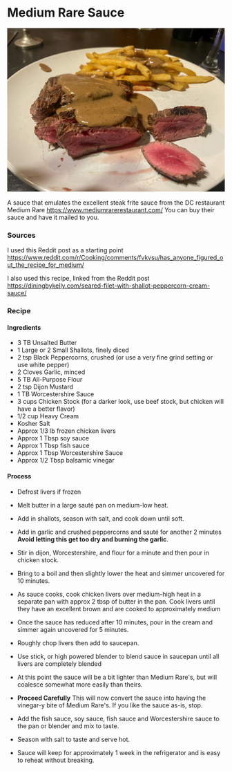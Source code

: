 # Medium Rare Sauce

![](/img/medium_rare_sauce.jpg)  


A sauce that emulates the excellent steak frite sauce from the DC restaurant Medium Rare https://www.mediumrarerestaurant.com/ You can buy their sauce and have it mailed to you. 

### Sources
I used this Reddit post as a starting point https://www.reddit.com/r/Cooking/comments/fvkvsu/has_anyone_figured_out_the_recipe_for_medium/

I also used this recipe, linked from the Reddit post https://diningbykelly.com/seared-filet-with-shallot-peppercorn-cream-sauce/

### Recipe

#### Ingredients
- 3 TB Unsalted Butter
- 1 Large or 2 Small Shallots, finely diced
- 2 tsp Black Peppercorns, crushed (or use a very fine grind setting or use white pepper)
- 2 Cloves Garlic, minced
- 5 TB All-Purpose Flour
- 2 tsp Dijon Mustard
- 1 TB Worcestershire Sauce
- 3 cups Chicken Stock (for a darker look, use beef stock, but chicken will have a better flavor)
- 1/2 cup Heavy Cream
- Kosher Salt
- Approx 1/3 lb frozen chicken livers
- Approx 1 Tbsp soy sauce
- Approx 1 Tbsp fish sauce
- Approx 1 Tbsp Worcestershire Sauce 
- Approx 1/2 Tbsp balsamic vinegar

#### Process
- Defrost livers if frozen
- Melt butter in a large sauté pan on medium-low heat.
- Add in shallots, season with salt, and cook down until soft.
- Add in garlic and crushed peppercorns and sauté for another 2 minutes **Avoid letting this get too dry and burning the garlic**.
- Stir in dijon, Worcestershire, and flour for a minute and then pour in chicken stock.
- Bring to a boil and then slightly lower the heat and simmer uncovered for 10 minutes.
- As sauce cooks, cook chicken livers over medium-high heat in a separate pan with approx 2 tbsp of butter in the pan. Cook livers until they have an excellent brown and are cooked to approximately medium 
- Once the sauce has reduced after 10 minutes, pour in the cream and simmer again uncovered for 5 minutes.
- Roughly chop livers then add to saucepan.
- Use stick, or high powered blender to blend sauce in saucepan until all livers are completely blended
- At this point the sauce will be a bit lighter than Medium Rare's, but will coalesce somewhat more easily than theirs. 
- **Proceed Carefully** This will now convert the sauce into having the vinegar-y bite of Medium Rare's. If you like the sauce as-is, stop.
- Add the fish sauce, soy sauce, fish sauce and Worcestershire sauce to the pan or blender and mix to taste.

- Season with salt to taste and serve hot.

- Sauce will keep for approximately 1 week in the refrigerator and is easy to reheat without breaking.
